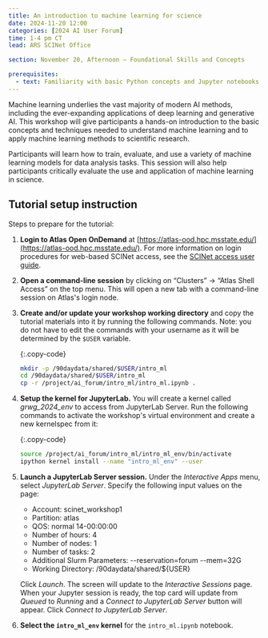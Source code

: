 ```yaml
---
title: An introduction to machine learning for science
date: 2024-11-20 12:00
categories: [2024 AI User Forum] 
time: 1-4 pm CT
lead: ARS SCINet Office

section: November 20, Afternoon — Foundational Skills and Concepts

prerequisites:
  - text: Familiarity with basic Python concepts and Jupyter notebooks. We will offer virtual training for these skills before the Forum begins.
---
```


Machine learning underlies the vast majority of modern AI methods, including the ever-expanding applications of deep learning and generative AI. This workshop will give participants a hands-on introduction to the basic concepts and techniques needed to understand machine learning and to apply machine learning methods to scientific research. <!--excerpt--> 

Participants will learn how to train, evaluate, and use a variety of machine learning models for data analysis tasks. This session will also help participants critically evaluate the use and application of machine learning in science.


## Tutorial setup instruction

Steps to prepare for the tutorial:

1. **Login to Atlas Open OnDemand** at [https://atlas-ood.hpc.msstate.edu/](https://atlas-ood.hpc.msstate.edu/). For more information on login procedures for web-based SCINet access, see the [SCINet access user guide]({{site.baseurl}}/guides/access/web-based-login).

1. **Open a command-line session** by clicking on “Clusters” -> “Atlas Shell Access” on the top menu. This will open a new tab with a command-line session on Atlas's login node.

1. **Create and/or update your workshop working directory** and copy the tutorial materials into it by running the following commands. Note: you do not have to edit the commands with your username as it will be determined by the `$USER` variable. 

    {:.copy-code}
    ```bash
    mkdir -p /90daydata/shared/$USER/intro_ml
    cd /90daydata/shared/$USER/intro_ml
    cp -r /project/ai_forum/intro_ml/intro_ml.ipynb .
    ```

1. **Setup the kernel for JupyterLab.** You will create a kernel called *grwg_2024_env* to access from JupyterLab Server. Run the following commands to activate the workshop's virtual environment and create a new kernelspec from it:

    {:.copy-code}
    ```bash
    source /project/ai_forum/intro_ml/intro_ml_env/bin/activate
    ipython kernel install --name "intro_ml_env" --user
    ```

1. **Launch a JupyterLab Server session.** Under the *Interactive Apps* menu, select *JupyterLab Server*. Specify the following input values on the page:

    * Account: scinet_workshop1
    * Partition: atlas
    * QOS: normal 14-00:00:00
    * Number of hours: 4
    * Number of nodes: 1
    * Number of tasks: 2
    * Additional Slurm Parameters: \-\-reservation=forum --mem=32G
    * Working Directory: /90daydata/shared/${USER}
  
    Click *Launch*. The screen will update to the *Interactive Sessions* page. When your Jupyter session is ready, the top card will update from *Queued* to *Running* and a *Connect to JupyterLab Server* button will appear. Click *Connect to JupyterLab Server*.

1. **Select the `intro_ml_env` kernel** for the `intro_ml.ipynb` notebook.


